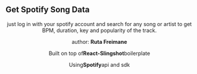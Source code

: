 ## Get Spotify Song Data

<p align="center">just log in with your spotify account and search for any song or artist to get BPM, duration, key and popularity of the track.</p>
<p align="center">author: <b>Ruta Freimane</b></p>
<p align="center">Built on top of<b>React-Slingshot</b>boilerplate</p>
<p align="center">Using<b>Spotify</b>api and sdk</p>
